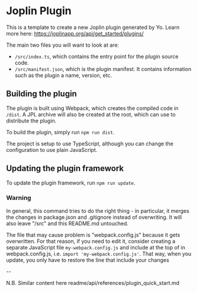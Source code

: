 # Joplin Plugin

This is a template to create a new Joplin plugin generated by Yo. Learn more here: https://joplinapp.org/api/get_started/plugins/

The main two files you will want to look at are:

- `/src/index.ts`, which contains the entry point for the plugin source code.
- `/src/manifest.json`, which is the plugin manifest. It contains information such as the plugin a name, version, etc.

## Building the plugin

The plugin is built using Webpack, which creates the compiled code in `/dist`. A JPL archive will also be created at the root, which can use to distribute the plugin.

To build the plugin, simply run `npm run dist`.

The project is setup to use TypeScript, although you can change the configuration to use plain JavaScript.

## Updating the plugin framework

To update the plugin framework, run `npm run update`.

### Warning
In general, this command tries to do the right thing - in particular, it merges the changes in package.json and .gitignore instead of overwriting. It will also leave "/src" and this README.md untouched.

The file that may cause problem is "webpack.config.js" because it gets overwritten. For that reason, if you need to edit it, consider creating a separate JavaScript file `my-webpack.config.js` and include at the top of in webpack.config.js, i.e.  `import 'my-webpack.config.js'`. That way, when you update, you only have to restore the line that include your changes

--

N.B. Similar content here readme/api/references/plugin_quick_start.md
